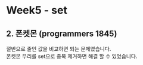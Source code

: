# Week5 - set

## 2. 폰켓몬 (programmers 1845)

절반으로 줄인 값을 비교하면 되는 문제였습니다.  
폰켓몬 무리를 set으로 중복 제거하면 해결 할 수 있었습니다.

